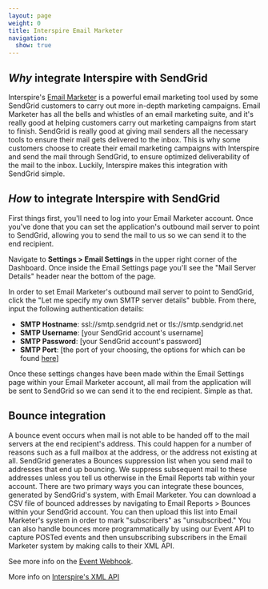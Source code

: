 ```yaml
---
layout: page
weight: 0
title: Interspire Email Marketer
navigation:
  show: true
---
```


## *Why* integrate Interspire with SendGrid

Interspire's [Email Marketer](http://www.interspire.com/emailmarketer/) is a powerful email marketing tool used by some SendGrid customers to carry out more in-depth marketing campaigns. Email Marketer has all the bells and whistles of an email marketing suite, and it's really good at helping customers carry out marketing campaigns from start to finish. SendGrid is really good at giving mail senders all the necessary tools to ensure their mail gets delivered to the inbox. This is why some customers choose to create their email marketing campaigns with Interspire and send the mail through SendGrid, to ensure optimized deliverability of the mail to the inbox. Luckily, Interspire makes this integration with SendGrid simple.

## *How* to integrate Interspire with SendGrid

First things first, you'll need to log into your Email Marketer account. Once you've done that you can set the application's outbound mail server to point to SendGrid, allowing you to send the mail to us so we can send it to the end recipient.

Navigate to **Settings \> Email Settings** in the upper right corner of the Dashboard. Once inside the Email Settings page you'll see the "Mail Server Details" header near the bottom of the page.

In order to set Email Marketer's outbound mail server to point to SendGrid, click the "Let me specify my own SMTP server details" bubble. From there, input the following authentication details:

-   **SMTP Hostname**: ssl://smtp.sendgrid.net or tls://smtp.sendgrid.net
-   **SMTP Username**: [your SendGrid account's username]
-   **SMTP Password**: [your SendGrid account's password]
-   **SMTP Port**: [the port of your choosing, the options for which can be found [here]({{root_url}}/Classroom/Basics/Email_Infrastructure/smtp_ports.html)]

Once these settings changes have been made within the Email Settings page within your Email Marketer account, all mail from the application will be sent to SendGrid so we can send it to the end recipient. Simple as that.

## Bounce integration</span>

A bounce event occurs when mail is not able to be handed off to the mail servers at the end recipient's address. This could happen for a number of reasons such as a full mailbox at the address, or the address not existing at all. SendGrid generates a Bounces suppression list when you send mail to addresses that end up bouncing. We suppress subsequent mail to these addresses unless you tell us otherwise in the Email Reports tab within your account. There are two primary ways you can integrate these bounces, generated by SendGrid's system, with Email Marketer. You can download a CSV file of bounced addresses by navigating to Email Reports \> Bounces within your SendGrid account. You can then upload this list into Email Marketer's system in order to mark "subscribers" as "unsubscribed." You can also handle bounces more programmatically by using our Event API to capture POSTed events and then unsubscribing subscribers in the Email Marketer system by making calls to their XML API.

See more info on the [Event Webhook]({{root_url}}/API_Reference/Webhooks/event.html).

More info on [Interspire's XML API](http://www.interspire.com/emailmarketer/pdf/XMLApiDocumentation.pdf)
